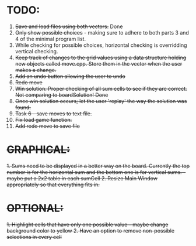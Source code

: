 <h1>TODO:</h1>
<ol>
<li><strike>Save and load files using both vectors.</strike> Done</li>
<li><strike>Only show possible choices</strike> - making sure to adhere to both parts 3 and 4 of the minimal program list.</li>
<li>While checking for possible choices, horizontal checking is overridding vertical checking.</li>
<li><strike>Keep track of changes to the grid values using a data structure holding new objects called move.cpp. Store them in the vector when the user makes a change.</strike></li> 
<li><strike>Add an undo button allowing the user to undo</strike></li>
<li><strike>Redo move<strike></li>
<li><strike>Win solution. Proper checking of all sum cells to see if they are correct. Not comparing to boardSolution!</strike> Done</li>
<li><strike>Once win solution occurs; let the user 'replay' the way the solution was found.</strike></li>
<li><strike>Task 6 - save moves to text file.</strike></li>
<li><strike>Fix load game function.</strike></li>
<li>Add redo move to save file</li>
</ol>

<h1>GRAPHICAL:</h1>
1. Sums need to be displayed in a better way on the board. Currently the top number is for the horizontal sum and the bottom one is for vertical sums.
    - maybe put a 2x2 table in each sumCell
2. Resize Main Window appropriately so that everything fits in.
 

<h1>OPTIONAL:</h1>
1. Highlight cells that have only one possible value - maybe change background color to yellow
2. Have an option to remove non-possible selections in every cell